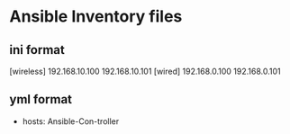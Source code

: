 # Ansible Inventory files
## ini format
[wireless]
192.168.10.100
192.168.10.101
[wired]
192.168.0.100
192.168.0.101
## yml format
- hosts:
  Ansible-Con-troller  
